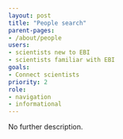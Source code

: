 ```yaml
---
layout: post
title: "People search"
parent-pages:
- /about/people
users:
- scientists new to EBI
- scientists familiar with EBI
goals:
- Connect scientists
priority: 2
role:
- navigation
- informational
---
```


No further description.

